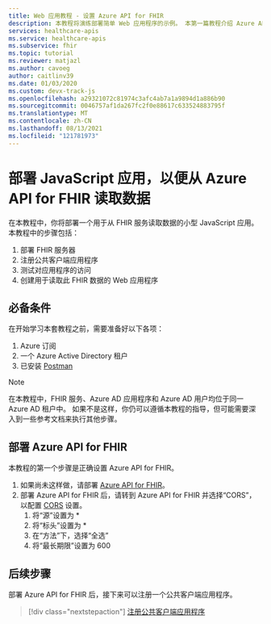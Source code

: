 ```yaml
---
title: Web 应用教程 - 设置 Azure API for FHIR
description: 本教程将演练部署简单 Web 应用程序的示例。 本第一篇教程介绍 Azure API for FHIR 的先决条件和部署
services: healthcare-apis
ms.service: healthcare-apis
ms.subservice: fhir
ms.topic: tutorial
ms.reviewer: matjazl
ms.author: cavoeg
author: caitlinv39
ms.date: 01/03/2020
ms.custom: devx-track-js
ms.openlocfilehash: a29321072c81974c3afc4ab7a1a9894d1a886b90
ms.sourcegitcommit: 0046757af1da267fc2f0e88617c633524883795f
ms.translationtype: MT
ms.contentlocale: zh-CN
ms.lasthandoff: 08/13/2021
ms.locfileid: "121781973"
---
```

# <a name="deploy-javascript-app-to-read-data-from-azure-api-for-fhir"></a>部署 JavaScript 应用，以便从 Azure API for FHIR 读取数据
在本教程中，你将部署一个用于从 FHIR 服务读取数据的小型 JavaScript 应用。 本教程中的步骤包括：
1. 部署 FHIR 服务器
1. 注册公共客户端应用程序
1. 测试对应用程序的访问
1. 创建用于读取此 FHIR 数据的 Web 应用程序

## <a name="prerequisites"></a>必备条件
在开始学习本套教程之前，需要准备好以下各项：
1. Azure 订阅
1. 一个 Azure Active Directory 租户
1. 已安装 [Postman](https://www.getpostman.com/)

> [!NOTE]
> 在本教程中，FHIR 服务、Azure AD 应用程序和 Azure AD 用户均位于同一 Azure AD 租户中。 如果不是这样，你仍可以遵循本教程的指导，但可能需要深入到一些参考文档来执行其他步骤。

## <a name="deploy-azure-api-for-fhir"></a>部署 Azure API for FHIR
本教程的第一个步骤是正确设置 Azure API for FHIR。

1. 如果尚未这样做，请部署 [Azure API for FHIR](fhir-paas-portal-quickstart.md)。
1. 部署 Azure API for FHIR 后，请转到 Azure API for FHIR 并选择“CORS”，以配置 [CORS](configure-cross-origin-resource-sharing.md) 设置。 
    1. 将“源”设置为 * 
    1. 将“标头”设置为 * 
    1. 在“方法”下，选择“全选”  
    1. 将“最长期限”设置为 600  

## <a name="next-steps"></a>后续步骤
部署 Azure API for FHIR 后，接下来可以注册一个公共客户端应用程序。

>[!div class="nextstepaction"]
>[注册公共客户端应用程序](tutorial-web-app-public-app-reg.md)
